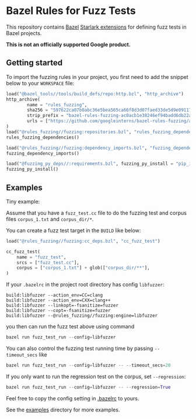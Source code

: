 # Bazel Rules for Fuzz Tests

This repository contains [Bazel](https://bazel.build/)
[Starlark extensions](https://docs.bazel.build/versions/master/skylark/concepts.html)
for defining fuzz tests in Bazel projects. 

**This is not an officially supported Google product.**

## Getting started

To import the fuzzing rules in your project, you first need to add the snippet below to your `WORKSPACE` file:

```python
load("@bazel_tools//tools/build_defs/repo:http.bzl", "http_archive")
http_archive(
        name = "rules_fuzzing",
        sha256 = "597622ca07b0abc36e5bea565ca66f8d3d07faed33de5d9e09117816c68da281",
        strip_prefix = "bazel-rules-fuzzing-ac0acb1e38246ef94badd6db22ad5dad11250150",
        urls = ["https://github.com/googleinterns/bazel-rules-fuzzing/archive/ac0acb1e38246ef94badd6db22ad5dad11250150.zip"],
)
load("@rules_fuzzing//fuzzing:repositories.bzl", "rules_fuzzing_dependencies")
rules_fuzzing_dependencies()

load("@rules_fuzzing//fuzzing:dependency_imports.bzl", "fuzzing_dependency_imports")
fuzzing_dependency_imports()

load("@fuzzing_py_deps//:requirements.bzl", fuzzing_py_install = "pip_install")
fuzzing_py_install()
```

## Examples

Tiny example:

Assume that you have a `fuzz_test.cc` file to do the fuzzing test and corpus files `corpus_1.txt` and `corpus_dir/*`.

You can create a fuzz test target in the `BUILD` like below:

```python
load("@rules_fuzzing//fuzzing:cc_deps.bzl", "cc_fuzz_test")

cc_fuzz_test(
    name = "fuzz_test",
    srcs = ["fuzz_test.cc"],
    corpus = ["corpus_1.txt"] + glob(["corpus_dir/**"],
)
```

If your `.bazelrc` in the project root directory has config `libfuzzer`:

```
build:libfuzzer --action_env=CC=clang
build:libfuzzer --action_env=CXX=clang++
build:libfuzzer --linkopt=-fsanitize=fuzzer
build:libfuzzer --copt=-fsanitize=fuzzer
build:libfuzzer --@rules_fuzzing//fuzzing:engine=libfuzzer
```

you then can run the fuzz test above using command

```python
bazel run fuzz_test_run --config=libfuzzer
```

You can also control the fuzzing test running time by passing `--timeout_secs` like

```python
bazel run fuzz_test_run --config=libfuzzer -- --timeout_secs=20
```

If you only want to run the regression test on the corpus, set `--regression`:

```python
bazel run fuzz_test_run --config=libfuzzer -- --regression=True
```

Feel free to copy the config setting in [.bazelrc](https://github.com/googleinterns/bazel-rules-fuzzing/blob/master/.bazelrc) to yours.


See the [examples](https://github.com/googleinterns/bazel-rules-fuzzing/tree/master/examples)
directory for more examples.
